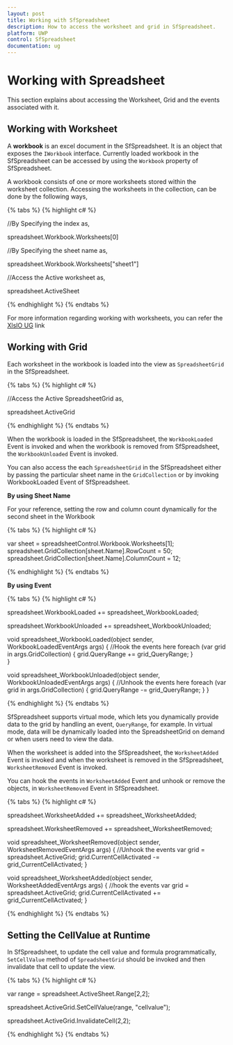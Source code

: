 ```yaml
---
layout: post
title: Working with SfSpreadsheet 
description: How to access the worksheet and grid in SfSpreadsheet.
platform: UWP
control: SfSpreadsheet
documentation: ug
---
```


# Working with Spreadsheet
 This section explains about accessing the Worksheet, Grid and the events associated with it.


## Working with Worksheet

A __workbook__ is an excel document in the SfSpreadsheet. It is an object that exposes the `IWorkbook` interface. Currently loaded workbook in the SfSpreadsheet can be accessed by using the `Workbook` property of SfSpreadsheet.

A workbook consists of one or more worksheets stored within the worksheet collection. Accessing the worksheets in the collection, can be done by the following ways,

{% tabs %}
{% highlight c# %}

//By Specifying the index as,

spreadsheet.Workbook.Worksheets[0]

//By Specifying the sheet name as,

spreadsheet.Workbook.Worksheets["sheet1"]

//Access the Active worksheet as,

spreadsheet.ActiveSheet
      
{% endhighlight %}
{% endtabs %}

For more information regarding working with worksheets, you can refer the [XlsIO UG](http://help.syncfusion.com/file-formats/xlsio/overview) link


## Working with Grid

Each worksheet in the workbook is loaded into the view as `SpreadsheetGrid` in the SfSpreadsheet.

{% tabs %}
{% highlight c# %}

//Access the Active SpreadsheetGrid as,

spreadsheet.ActiveGrid

{% endhighlight %}
{% endtabs %}

When the workbook is loaded in the SfSpreadsheet, the `WorkbookLoaded` Event is invoked and when the workbook is removed from SfSpreadsheet, the `WorkbookUnloaded` Event is invoked.

You can also access the each `SpreadsheetGrid` in the SfSpreadsheet either by passing the particular sheet name in the `GridCollection` or by invoking WorkbookLoaded Event of SfSpreadsheet. 

**By using Sheet Name**

For your reference, setting the row and column count dynamically for the second sheet in the Workbook

{% tabs %}
{% highlight c# %}

var sheet = spreadsheetControl.Workbook.Worksheets[1];
spreadsheet.GridCollection[sheet.Name].RowCount = 50;
spreadsheet.GridCollection[sheet.Name].ColumnCount = 12;

{% endhighlight %}
{% endtabs %} 

**By using Event**

{% tabs %}
{% highlight c# %}

spreadsheet.WorkbookLoaded += spreadsheet_WorkbookLoaded;

spreadsheet.WorkbookUnloaded += spreadsheet_WorkbookUnloaded;

void spreadsheet_WorkbookLoaded(object sender, WorkbookLoadedEventArgs args)
{
  //Hook the events here
   foreach (var grid in args.GridCollection)
   {
    grid.QueryRange += grid_QueryRange; 
   }      
}

void spreadsheet_WorkbookUnloaded(object sender, WorkbookUnloadedEventArgs args)
{
  //Unhook the events here
   foreach (var grid in args.GridCollection)
   {
    grid.QueryRange -= grid_QueryRange; 
   }
}

{% endhighlight %}
{% endtabs %}

SfSpreadsheet supports virtual mode, which lets you dynamically provide data to the grid by handling an event, `QueryRange`, for example. In virtual mode, data will be dynamically loaded into the SpreadsheetGrid on demand or when users need to view the data.

When the worksheet is added into the SfSpreadsheet, the `WorksheetAdded` Event is invoked and when the worksheet is removed in the SfSpreadsheet, `WorksheetRemoved` Event is invoked.

You can hook the events in `WorksheetAdded` Event and unhook or remove the objects, in `WorksheetRemoved` Event in SfSpreadsheet.

{% tabs %}
{% highlight c# %}

spreadsheet.WorksheetAdded += spreadsheet_WorksheetAdded;

spreadsheet.WorksheetRemoved += spreadsheet_WorksheetRemoved;

void spreadsheet_WorksheetRemoved(object sender, WorksheetRemovedEventArgs args)
{
   //Unhook the events
    var grid = spreadsheet.ActiveGrid;
    grid.CurrentCellActivated -= grid_CurrentCellActivated;
}

void spreadsheet_WorksheetAdded(object sender, WorksheetAddedEventArgs args)
{
   //hook the events
    var grid = spreadsheet.ActiveGrid;
    grid.CurrentCellActivated += grid_CurrentCellActivated;
}

{% endhighlight %}
{% endtabs %}


## Setting the CellValue at Runtime

In SfSpreadsheet, to update the cell value and formula programmatically, `SetCellValue` method of `SpreadsheetGrid` should be invoked and then invalidate that cell to update the view.

{% tabs %}
{% highlight c# %}

var range = spreadsheet.ActiveSheet.Range[2,2];

spreadsheet.ActiveGrid.SetCellValue(range, "cellvalue");

spreadsheet.ActiveGrid.InvalidateCell(2,2);

{% endhighlight %}
{% endtabs %}